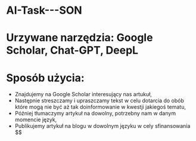 # AI-Task---SON

# Urzywane narzędzia: Google Scholar, Chat-GPT, DeepL

# Sposób użycia:
- Znajdujemy na Google Scholar interesujący nas artukuł,
- Następnie streszczamy i upraszczamy tekst w celu dotarcia do obób które mogą nie być aż tak doinformowanie w kwestji jakiegoś tematu,
- Później tłumaczymy artykuł na dowolny, potrzebny nam w danym momencie język,
- Publikujemy artykuł na blogu w dowolnym języku w cely sfinansowania $$

